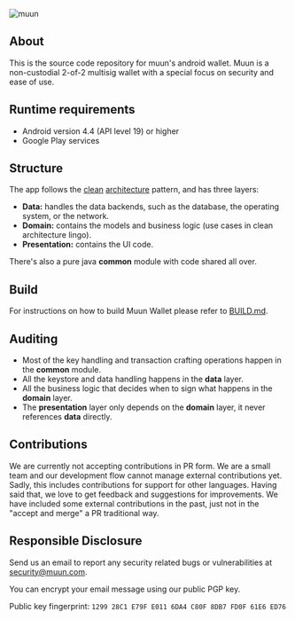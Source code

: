![muun](https://muun.com/images/github-banner-v2.png)

## About

This is the source code repository for muun's android wallet. Muun is a non-custodial 2-of-2 multisig wallet with a special focus on security and ease of use.

## Runtime requirements

* Android version 4.4 (API level 19) or higher
* Google Play services

## Structure

The app follows the [clean](https://fernandocejas.com/2014/09/03/architecting-android-the-clean-way/) [architecture](https://fernandocejas.com/2015/07/18/architecting-android-the-evolution/) pattern, and has three layers:

* **Data:** handles the data backends, such as the database, the operating system, or the network.
* **Domain:** contains the models and business logic (use cases in clean architecture lingo).
* **Presentation:** contains the UI code.

There's also a pure java **common** module with code shared all over.

## Build

For instructions on how to build Muun Wallet please refer to [BUILD.md](https://github.com/muun/apollo/blob/master/BUILD.md).

## Auditing

* Most of the key handling and transaction crafting operations happen in the **common** module.
* All the keystore and data handling happens in the **data** layer.
* All the business logic that decides when to sign what happens in the **domain** layer.
* The **presentation** layer only depends on the **domain** layer, it never references **data** directly.

## Contributions

We are currently not accepting contributions in PR form. We are a small team and our development flow cannot manage external contributions yet. Sadly, this includes contributions for support for other languages.
Having said that, we love to get feedback and suggestions for improvements. We have included some external contributions in the past, just not in the "accept and merge" a PR traditional way.

## Responsible Disclosure

Send us an email to report any security related bugs or vulnerabilities at [security@muun.com](mailto:security@muun.com).

You can encrypt your email message using our public PGP key.

Public key fingerprint: `1299 28C1 E79F E011 6DA4 C80F 8DB7 FD0F 61E6 ED76`

